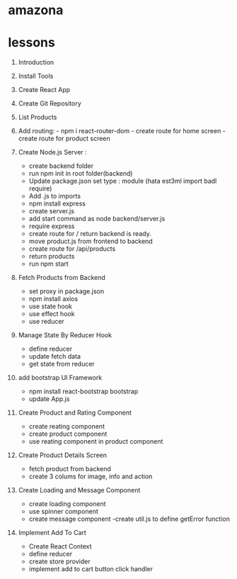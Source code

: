 # amazona


# lessons

1. Introduction
2. Install Tools
3. Create React App
4. Create Git Repository
5. List Products
6. Add routing: - npm i react-router-dom
                - create route for home screen
                - create route for product screen
7. Create Node.js Server :
    - create backend folder
    - run npm init in root folder(backend)
    - Update package.json set type : module (hata est3ml import badl require)
    - Add .js to imports
    - npm install express
    - create server.js
    - add start command as node backend/server.js
    - require express
    - create route for / return backend is ready.
    - move product.js from frontend to backend
    - create route for /api/products
    - return products
    - run npm start

8. Fetch Products from Backend
    - set proxy in package.json
    - npm install axios
    - use state hook
    - use effect hook
    - use reducer    

9. Manage State By Reducer Hook
    - define reducer
    - update fetch data
    - get state from reducer

10. add bootstrap UI Framework
    - npm install react-bootstrap bootstrap
    - update App.js

11. Create Product and Rating Component
    - create reating component
    - create product component
    - use reating component in product component

12. Create Product Details Screen
    - fetch product from backend
    - create 3 colums for image, info and action

13. Create Loading and Message Component
    - create loading component
    - use spinner component
    - create message component
    -create util.js to define getError function

14. Implement Add To Cart
    - Create React Context
    - define reducer
    - create store provider
    - implement add to cart button click handler